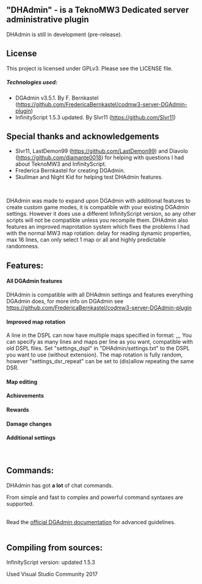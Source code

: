## "DHAdmin" - is a TeknoMW3 Dedicated server administrative plugin

DHAdmin is still in development (pre-release).

## License

This project is licensed under GPLv3. Please see the LICENSE file.

##### Technologies used:

- DGAdmin v3.5.1. By F. Bernkastel (https://github.com/FredericaBernkastel/codmw3-server-DGAdmin-plugin)
- InfinityScript 1.5.3 updated. By Slvr11 (https://github.com/Slvr11)

## Special thanks and acknowledgements

- Slvr11, LastDemon99 (https://github.com/LastDemon99) and Diavolo (https://github.com/diamante0018) for helping with questions I had about TeknoMW3 and InfinityScript.
- Frederica Bernkastel for creating DGAdmin.
- Skullman and Night Kid for helping test DHAdmin features.
<br>

DHAdmin was made to expand upon DGAdmin with additional features to create custom game modes, it is compatible with your existing DGAdmin settings. However it does use a different InfinityScript version, so any other scripts will not be compatible unless you recompile them.
DHAdmin also features an improved maprotation system which fixes the problems I had with the normal MW3 map rotation: delay for reading dynamic properties, max 16 lines, can only select 1 map or all and highly predictable randomness.

## Features:

#### All DGAdmin features
DHAdmin is compatible with all DHAdmin settings and features everything DGAdmin does, for more info on DGAdmin see https://github.com/FredericaBernkastel/codmw3-server-DGAdmin-plugin

#### Improved map rotation
A line in the DSPL can now have multiple maps specified in format: <map1>,<map2>,<mode>,<weight>
You can specify as many lines and maps per line as you want, compatible with old DSPL files.
Set "settings_dspl" in "DHAdmin/settings.txt" to the DSPL you want to use (without extension).
The map rotation is fully random, however "settings_dsr_repeat" can be set to (dis)allow repeating the same DSR.

#### Map editing

#### Achievements

#### Rewards

#### Damage changes

#### Additional settings

<br>

## Commands:
DHAdmin has got **a lot** of chat commands.

From simple and fast to complex and powerful command syntaxes are supported.
<br><br>

Read the [official DGAdmin documentation](https://drive.google.com/file/d/0B4OfimTH0gRhaXJFYWRId0ZZaG8/view?usp=sharing) for advanced guidelines.
<br><br>


## Compiling from sources:

InfinityScript version: updated 1.5.3

Used Visual Studio Community 2017
